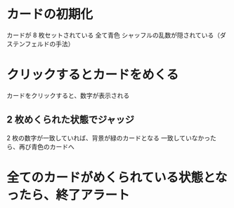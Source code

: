 # カードの初期化

カードが 8 枚セットされている
全て青色
シャッフルの乱数が隠されている（ダステンフェルドの手法）

# クリックするとカードをめくる

カードをクリックすると、数字が表示される

## 2 枚めくられた状態でジャッジ

2 枚の数字が一致していれば、背景が緑のカードとなる
一致していなかったら、再び青色のカードへ

# 全てのカードがめくられている状態となったら、終了アラート
